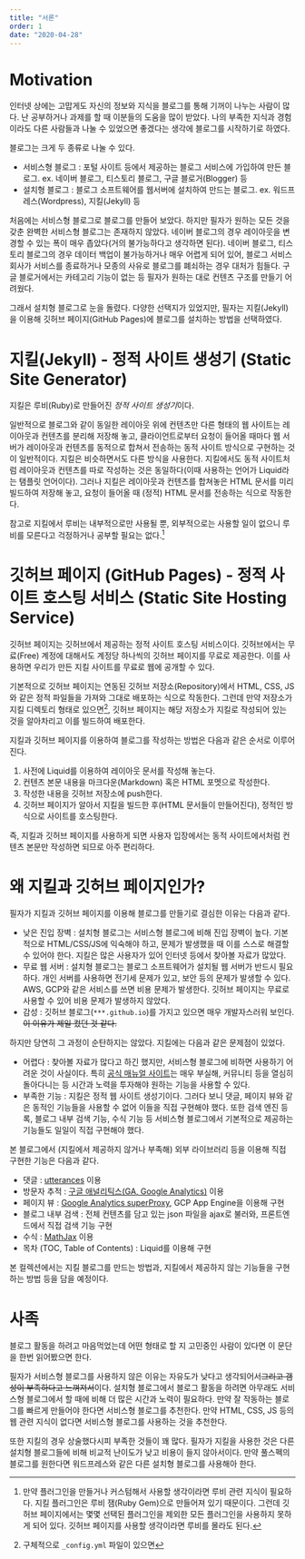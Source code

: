 ```yaml
---
title: "서론"
order: 1
date: "2020-04-28"
---
```


# Motivation

인터넷 상에는 고맙게도 자신의 정보와 지식을 블로그를 통해 기꺼이 나누는 사람이 많다. 난 공부하거나 과제를 할 때 이분들의 도움을 많이 받았다. 나의 부족한 지식과 경험이라도 다른 사람들과 나눌 수 있었으면 좋겠다는 생각에 블로그를 시작하기로 하였다.

블로그는 크게 두 종류로 나눌 수 있다.

- 서비스형 블로그 : 포털 사이트 등에서 제공하는 블로그 서비스에 가입하여 만든 블로그. ex. 네이버 블로그, 티스토리 블로그, 구글 블로거(Blogger) 등
- 설치형 블로그 : 블로그 소프트웨어를 웹서버에 설치하여 만드는 블로그. ex. 워드프레스(Wordpress), 지킬(Jekyll) 등

처음에는 서비스형 블로그로 블로그를 만들어 보았다. 하지만 필자가 원하는 모든 것을 갖춘 완벽한 서비스형 블로그는 존재하지 않았다. 네이버 블로그의 경우 레이아웃을 변경할 수 있는 폭이 매우 좁았다(거의 불가능하다고 생각하면 된다). 네이버 블로그, 티스토리 블로그의 경우 데이터 백업이 불가능하거나 매우 어렵게 되어 있어, 블로그 서비스 회사가 서비스를 종료하거나 모종의 사유로 블로그를 폐쇠하는 경우 대처가 힘들다. 구글 블로거에서는 카테고리 기능이 없는 등 필자가 원하는 대로 컨텐츠 구조를 만들기 어려웠다.

그래서 설치형 블로그로 눈을 돌렸다. 다양한 선택지가 있었지만, 필자는 지킬(Jekyll)을 이용해 깃허브 페이지(GitHub Pages)에 블로그를 설치하는 방법을 선택하였다.

# 지킬(Jekyll) - 정적 사이트 생성기 (Static Site Generator)

지킬은 루비(Ruby)로 만들어진 *정적 사이트 생성기*이다.

일반적으로 블로그와 같이 동일한 레이아웃 위에 컨텐츠만 다른 형태의 웹 사이트는 레이아웃과 컨텐츠를 분리해 저장해 놓고, 클라이언트로부터 요청이 들어올 때마다 웹 서버가 레이아웃과 컨텐츠를 동적으로 합쳐서 전송하는 동적 사이트 방식으로 구현하는 것이 일반적이다. 지킬은 비슷하면서도 다른 방식을 사용한다. 지킬에서도 동적 사이트처럼 레이아웃과 컨텐츠를 따로 작성하는 것은 동일하다(이때 사용하는 언어가 Liquid라는 탬플릿 언어이다). 그러나 지킬은 레이아웃과 컨텐츠를 합쳐놓은 HTML 문서를 미리 빌드하여 저장해 놓고, 요청이 들어올 때 (정적) HTML 문서를 전송하는 식으로 작동한다.

참고로 지킬에서 루비는 내부적으로만 사용될 뿐, 외부적으로는 사용할 일이 없으니 루비를 모른다고 걱정하거나 공부할 필요는 없다.[^1]

[^1]: 만약 플러그인을 만들거나 커스텀해서 사용할 생각이라면 루비 관련 지식이 필요하다. 지킬 플러그인은 루비 잼(Ruby Gem)으로 만들어져 있기 때문이다. 그런데 깃허브 페이지에서는 몇몇 선택된 플러그인을 제외한 모든 플러그인을 사용하지 못하게 되어 있다. 깃허브 페이지를 사용할 생각이라면 루비를 몰라도 된다.

# 깃허브 페이지 (GitHub Pages) - 정적 사이트 호스팅 서비스 (Static Site Hosting Service)

깃허브 페이지는 깃허브에서 제공하는 정적 사이트 호스팅 서비스이다. 깃허브에서는 무료(Free) 계정에 대해서도 계정당 하나씩의 깃허브 페이지를 무료로 제공한다. 이를 사용하면 우리가 만든 지킬 사이트를 무료로 웹에 공개할 수 있다.

기본적으로 깃허브 페이지는 연동된 깃허브 저장소(Repository)에서 HTML, CSS, JS와 같은 정적 파일들을 가져와 그대로 배포하는 식으로 작동한다. 그런데 만약 저장소가 지킬 디렉토리 형태로 있으면[^2], 깃허브 페이지는 해당 저장소가 지킬로 작성되어 있는 것을 알아차리고 이를 빌드하여 배포한다.

[^2]: 구체적으로 `_config.yml` 파일이 있으면

지킬과 깃허브 페이지를 이용하여 블로그를 작성하는 방법은 다음과 같은 순서로 이루어진다.

1. 사전에 Liquid를 이용하여 레이아웃 문서를 작성해 놓는다.
2. 컨텐츠 본문 내용을 마크다운(Markdown) 혹은 HTML 포멧으로 작성한다.
3. 작성한 내용을 깃허브 저장소에 push한다.
4. 깃허브 페이지가 알아서 지킬을 빌드한 후(HTML 문서들이 만들어진다), 정적인 방식으로 사이트를 호스팅한다.

즉, 지킬과 깃허브 페이지를 사용하게 되면 사용자 입장에서는 동적 사이트에서처럼 컨텐츠 본문만 작성하면 되므로 아주 편리하다.

# 왜 지킬과 깃허브 페이지인가?

필자가 지킬과 깃허브 페이지를 이용해 블로그를 만들기로 결심한 이유는 다음과 같다.

- 낮은 진입 장벽 : 설치형 블로그는 서비스형 블로그에 비해 진입 장벽이 높다. 기본적으로 HTML/CSS/JS에 익숙해야 하고, 문제가 발생했을 때 이를 스스로 해결할 수 있어야 한다. 지킬은 많은 사용자가 있어 인터넷 등에서 찾아볼 자료가 많았다.
- 무료 웹 서버 : 설치형 블로그는 블로그 소프트웨어가 설치될 웹 서버가 반드시 필요하다. 개인 서버를 사용하면 전기세 문제가 있고, 보안 등의 문제가 발생할 수 있다. AWS, GCP와 같은 서비스를 쓰면 비용 문제가 발생한다. 깃허브 페이지는 무료로 사용할 수 있어 비용 문제가 발생하지 않았다.
- 감성 : 깃허브 블로그(`***.github.io`)를 가지고 있으면 매우 개발자스러워 보인다. ~~이 이유가 제일 컸던 것 같다.~~

하지만 당연히 그 과정이 순탄하지는 않았다. 지킬에는 다음과 같은 문제점이 있었다.

- 어렵다 : 찾아볼 자료가 많다고 하긴 했지만, 서비스형 블로그에 비하면 사용하기 어려운 것이 사실이다. 특히 [공식 매뉴얼 사이트](https://jekyllrb.com/docs/)는 매우 부실해, 커뮤니티 등을 열심히 돌아다니는 등 시간과 노력을 투자해야 원하는 기능을 사용할 수 있다.
- 부족한 기능 : 지킬은 정적 웹 사이트 생성기이다. 그러다 보니 댓글, 페이지 뷰와 같은 동적인 기능들을 사용할 수 없어 이들을 직접 구현해야 했다. 또한 검색 엔진 등록, 블로그 내부 검색 기능, 수식 기능 등 서비스형 블로그에서 기본적으로 제공하는 기능들도 일일이 직접 구현해야 했다.

본 블로그에서 (지킬에서 제공하지 않거나 부족해) 외부 라이브러리 등을 이용해 직접 구현한 기능은 다음과 같다.

- 댓글 : [utterances](https://utteranc.es/) 이용
- 방문자 추적 : [구글 애널리틱스(GA, Google Analytics)](https://analytics.google.com/) 이용
- 페이지 뷰 : [Google Analytics superProxy](https://github.com/googleanalytics/google-analytics-super-proxy), GCP App Engine을 이용해 구현
- 블로그 내부 검색 : 전체 컨텐츠를 담고 있는 json 파일을 ajax로 불러와, 프론트엔드에서 직접 검색 기능 구현
- 수식 : [MathJax](https://www.mathjax.org/) 이용
- 목차 (TOC, Table of Contents) : Liquid를 이용해 구현

본 컬렉션에서는 지킬 블로그를 만드는 방법과, 지킬에서 제공하지 않는 기능들을 구현하는 방법 등을 담을 예정이다.

# 사족

블로그 활동을 하려고 마음먹었는데 어떤 형태로 할 지 고민중인 사람이 있다면 이 문단을 한번 읽어봤으면 한다.

필자가 서비스형 블로그를 사용하지 않은 이유는 자유도가 낮다고 생각되어서~~그리고 갬성이 부족하다고 느껴져서~~이다. 설치형 블로그에서 블로그 활동을 하려면 아무래도 서비스형 블로그에서 할 때에 비해 더 많은 시간과 노력이 필요하다. 만약 잘 작동하는 블로그를 빠르게 만들어야 한다면 서비스형 블로그를 추천한다. 만약 HTML, CSS, JS 등의 웹 관련 지식이 없다면 서비스형 블로그를 사용하는 것을 추천한다.

또한 지킬의 경우 상술했다시피 부족한 것들이 꽤 많다. 필자가 지킬을 사용한 것은 다른 설치형 블로그들에 비해 비교적 난이도가 낮고 비용이 들지 않아서이다. 만약 풀스펙의 블로그를 원한다면 워드프레스와 같은 다른 설치형 블로그를 사용해아 한다.